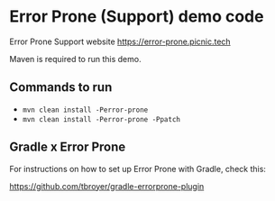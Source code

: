 # Error Prone (Support) demo code

Error Prone Support website
https://error-prone.picnic.tech

Maven is required to run this demo.

## Commands to run

- `mvn clean install -Perror-prone`
- `mvn clean install -Perror-prone -Ppatch`

## Gradle x Error Prone 

For instructions on how to set up Error Prone with Gradle, check this:

https://github.com/tbroyer/gradle-errorprone-plugin

